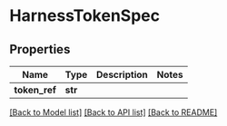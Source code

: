 # HarnessTokenSpec

## Properties
Name | Type | Description | Notes
------------ | ------------- | ------------- | -------------
**token_ref** | **str** |  | 

[[Back to Model list]](../README.md#documentation-for-models) [[Back to API list]](../README.md#documentation-for-api-endpoints) [[Back to README]](../README.md)

